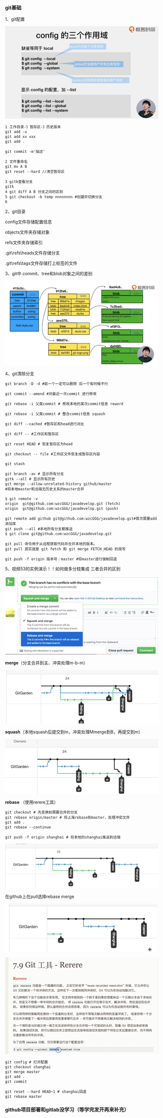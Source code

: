 ### git基础

1、git配置

![image-20221022143630533](.\image\image-20221022143630533.png)

```shell
1 工作目录-》暂存区-》历史版本
git add -u
git add xx xxx
git add .

git commit -m'描述' 

2 文件重命名
git mv A B
git reset --hard //清空暂存区

3 gitk查看分支
gitk 
4 git diff A B 分支之间的区别
5 git checkout -b temp nnnnnnnn #创建并切换分支
6 
```

2、git目录

config文件存储配置信息

objects文件夹存储对象

refs文件夹存储索引

\.git\refs\heads文件存储分支

.git\refs\tags文件存储打上标签的文件

3、git中 commit、tree和blob对象之间的差别

![image-20221022164636444](image/image-20221022164636444.png)

4、git清除分支

```shell
git branch -D -d #前一个一定可以删除 后一个有时候不行

git commit --amend #对最近一次commit 进行修改

git rebase -i 父类commit # 修改本地的某次commit信息 reword

git rebase -i 父类commit # 整合commit信息 squash

git diff --cached #暂存区和head进行对比

git diff -- #工作区和暂存区

git reset HEAD # 恢复暂存区为head

git checkout -- file #工作区文件恢复成暂存区内容

git stash 

git branch -av # 显示所有分支
gitk --all # 显示所有历史
git merge --allow-unrelated-history github/master 
#将本地master和远端无历史关系的master合并

$ git remote -v
origin  git@github.com:wzcGGG/javadevelop.git (fetch)
origin  git@github.com:wzcGGG/javadevelop.git (push)

git remote add github git@github.com:wzcGGG/javadevelop.git#首次需要add添加库
git push --all #本地所有分支都推送
$ git clone git@github.com:wzcGGG/javadevelop.git 

git pull 命令用于从远程获取代码并合并本地的版本。
git pull 其实就是 git fetch 和 git merge FETCH_HEAD 的简写

git push -f origin 版本号：master #将master进行强制回退
```

5、视频53的实例演示！！如何做多分枝集成 三者合并的区别

![image-20221024121731069](image/image-20221024121731069.png)

**merge**（分支合并到主、冲突处理m-b-m）

![image-20221024121902651](image/image-20221024121902651.png)

**squash**（本地squash后提交到m，冲突处理Mmerge到B，再提交到m）

![image-20221024121930678](image/image-20221024121930678.png)

**rebase** （使用rerere工具）

```shell
git checkout # 先变换到需要合并的分支
git rebase origin/master # 将上海rebase到master，处理冲突文件
git add . 
git rebase --continue

git push -f origin shanghai # 将本地的shanghai推送到远端
```

![image-20221024124047450](image/image-20221024124047450.png)

在github上在pull选择rebase merge

![image-20221024124201145](image/image-20221024124201145.png)

![image-20221024124354402](image/image-20221024124354402.png)

```shell
git config # 打开配置
git checkout shanghai
git merge master
git add .
git commit 

git reset --hard HEAD~1 # shanghai回退
git rebase master 
```

### github项目部署和gitlab没学习（等学完发开再来补充）
